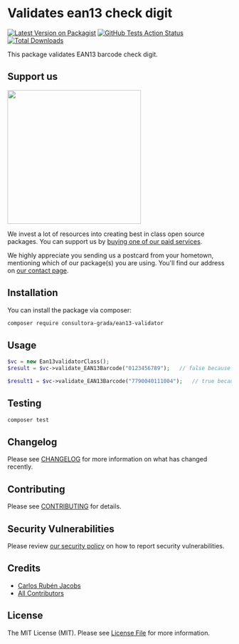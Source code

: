 # Validates ean13 check digit

[![Latest Version on Packagist](https://img.shields.io/packagist/v/consultora-grada/ean13-validator.svg?style=flat-square)](https://packagist.org/packages/consultora-grada/ean13-validator)
[![GitHub Tests Action Status](https://img.shields.io/github/workflow/status/consultora-grada/ean13-validator/Tests?label=tests)](https://github.com/consultora-grada/ean13-validator/actions?query=workflow%3ATests+branch%3Amaster)
[![Total Downloads](https://img.shields.io/packagist/dt/consultora-grada/ean13-validator.svg?style=flat-square)](https://packagist.org/packages/consultora-grada/ean13-validator)


This package validates EAN13 barcode check digit.

## Support us

[<img src="https://www.grada.com.ar/wp-content/uploads/2020/06/logoGrada200x71.png" width="300px" />](https://grada.com.ar)

We invest a lot of resources into creating best in class open source packages. You can support us by [buying one of our paid services](https://www.grada.com.ar/).

We highly appreciate you sending us a postcard from your hometown, mentioning which of our package(s) you are using. You'll find our address on [our contact page](https://www.grada.com.ar/contacto/).

## Installation

You can install the package via composer:

```bash
composer require consultora-grada/ean13-validator
```

## Usage

```php
$vc = new Ean13validatorClass();
$result = $vc->validate_EAN13Barcode("0123456789");   // false because it is not a valid EAN13 barcode

$result1 = $vc->validate_EAN13Barcode("7790040111004");   // true because it is a valid EAN13 barcode
```

## Testing

```bash
composer test
```

## Changelog

Please see [CHANGELOG](CHANGELOG.md) for more information on what has changed recently.

## Contributing

Please see [CONTRIBUTING](.github/CONTRIBUTING.md) for details.

## Security Vulnerabilities

Please review [our security policy](../../security/policy) on how to report security vulnerabilities.

## Credits

- [Carlos Rubén Jacobs](https://github.com/consultora-grada)
- [All Contributors](../../contributors)

## License

The MIT License (MIT). Please see [License File](LICENSE.md) for more information.

